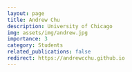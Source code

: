 ```yaml
---
layout: page
title: Andrew Chu
description: University of Chicago
img: assets/img/andrew.jpg
importance: 3
category: Students
related_publications: false
redirect: https://andrewcchu.github.io
---
```


